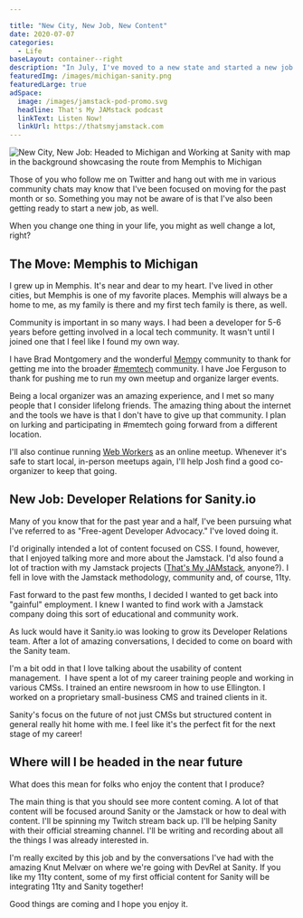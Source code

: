 ```yaml
---

title: "New City, New Job, New Content"
date: 2020-07-07
categories:
  - Life
baseLayout: container--right
description: "In July, I've moved to a new state and started a new job. I'm now living in the mitten-state of Michigan and working for the awesome DevRel team at Sanity.io!"
featuredImg: /images/michigan-sanity.png
featuredLarge: true
adSpace: 
  image: /images/jamstack-pod-promo.svg
  headline: That's My JAMstack podcast
  linkText: Listen Now!
  linkUrl: https://thatsmyjamstack.com
---
```



![New City, New Job: Headed to Michigan and Working at Sanity with map in the background showcasing the route from Memphis to Michigan](/images/michigan-sanity.png)

Those of you who follow me on Twitter and hang out with me in various community chats may know that I've been focused on moving for the past month or so. Something you may not be aware of is that I've also been getting ready to start a new job, as well.

When you change one thing in your life, you might as well change a lot, right?

## The Move: Memphis to Michigan

I grew up in Memphis. It's near and dear to my heart. I've lived in other cities, but Memphis is one of my favorite places. Memphis will always be a home to me, as my family is there and my first tech family is there, as well.

Community is important in so many ways. I had been a developer for 5-6 years before getting involved in a local tech community. It wasn't until I joined one that I feel like I found my own way. 

I have Brad Montgomery and the wonderful [Mempy](https://www.mempy.org/) community to thank for getting me into the broader [#memtech](http://memphistechnology.org/) community. I have Joe Ferguson to thank for pushing me to run my own meetup and organize larger events. 

Being a local organizer was an amazing experience, and I met so many people that I consider lifelong friends. The amazing thing about the internet and the tools we have is that I don't have to give up that community. I plan on lurking and participating in #memtech going forward from a different location.

I'll also continue running [Web Workers](https://memphiswebworkers.com) as an online meetup. Whenever it's safe to start local, in-person meetups again, I'll help Josh find a good co-organizer to keep that going.

## New Job: Developer Relations for Sanity.io

Many of you know that for the past year and a half, I've been pursuing what I've referred to as "Free-agent Developer Advocacy." I've loved doing it.

I'd originally intended a lot of content focused on CSS. I found, however, that I enjoyed talking more and more about the Jamstack. I'd also found a lot of traction with my Jamstack projects ([That's My JAMstack](https://thatsmyjamstack.com), anyone?). I fell in love with the Jamstack methodology, community and, of course, 11ty.

Fast forward to the past few months, I decided I wanted to get back into "gainful" employment. I knew I wanted to find work with a Jamstack company doing this sort of educational and community work.

As luck would have it Sanity.io was looking to grow its Developer Relations team. After a lot of amazing conversations, I decided to come on board with the Sanity team.

I'm a bit odd in that I love talking about the usability of content management.  I have spent a lot of my career training people and working in various CMSs. I trained an entire newsroom in how to use Ellington. I worked on a proprietary small-business CMS and trained clients in it.

Sanity's focus on the future of not just CMSs but structured content in general really hit home with me. I feel like it's the perfect fit for the next stage of my career!

## Where will I be headed in the near future

What does this mean for folks who enjoy the content that I produce? 

The main thing is that you should see more content coming. A lot of that content will be focused around Sanity or the Jamstack or how to deal with content. I'll be spinning my Twitch stream back up. I'll be helping Sanity with their official streaming channel. I'll be writing and recording about all the things I was already interested in.

I'm really excited by this job and by the conversations I've had with the amazing Knut Melvær on where we're going with DevRel at Sanity. If you like my 11ty content, some of my first official content for Sanity will be integrating 11ty and Sanity together!

Good things are coming and I hope you enjoy it.